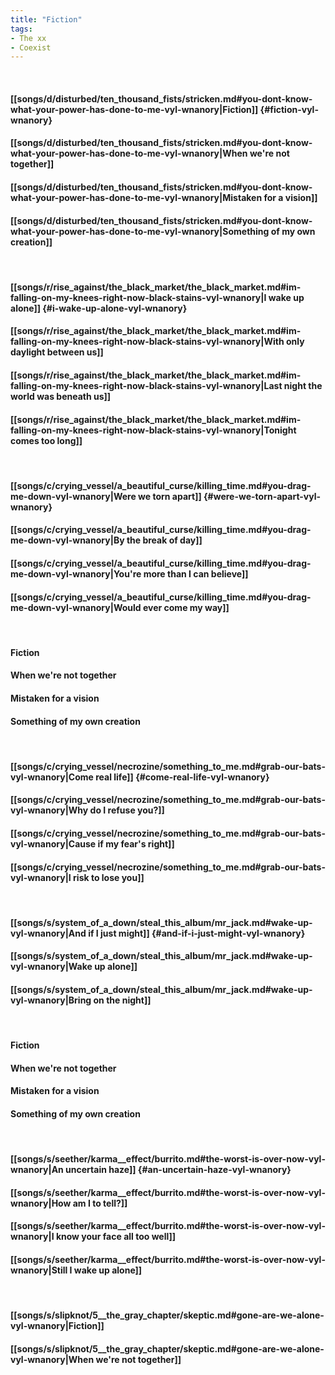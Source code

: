 ```yaml
---
title: "Fiction"
tags:
- The xx
- Coexist
---
```

&nbsp;
#### [[songs/d/disturbed/ten_thousand_fists/stricken.md#you-dont-know-what-your-power-has-done-to-me-vyl-wnanory|Fiction]] {#fiction-vyl-wnanory}
#### [[songs/d/disturbed/ten_thousand_fists/stricken.md#you-dont-know-what-your-power-has-done-to-me-vyl-wnanory|When we're not together]]
#### [[songs/d/disturbed/ten_thousand_fists/stricken.md#you-dont-know-what-your-power-has-done-to-me-vyl-wnanory|Mistaken for a vision]]
#### [[songs/d/disturbed/ten_thousand_fists/stricken.md#you-dont-know-what-your-power-has-done-to-me-vyl-wnanory|Something of my own creation]]
&nbsp;
#### [[songs/r/rise_against/the_black_market/the_black_market.md#im-falling-on-my-knees-right-now-black-stains-vyl-wnanory|I wake up alone]] {#i-wake-up-alone-vyl-wnanory}
#### [[songs/r/rise_against/the_black_market/the_black_market.md#im-falling-on-my-knees-right-now-black-stains-vyl-wnanory|With only daylight between us]]
#### [[songs/r/rise_against/the_black_market/the_black_market.md#im-falling-on-my-knees-right-now-black-stains-vyl-wnanory|Last night the world was beneath us]]
#### [[songs/r/rise_against/the_black_market/the_black_market.md#im-falling-on-my-knees-right-now-black-stains-vyl-wnanory|Tonight comes too long]]
&nbsp;
#### [[songs/c/crying_vessel/a_beautiful_curse/killing_time.md#you-drag-me-down-vyl-wnanory|Were we torn apart]] {#were-we-torn-apart-vyl-wnanory}
#### [[songs/c/crying_vessel/a_beautiful_curse/killing_time.md#you-drag-me-down-vyl-wnanory|By the break of day]]
#### [[songs/c/crying_vessel/a_beautiful_curse/killing_time.md#you-drag-me-down-vyl-wnanory|You're more than I can believe]]
#### [[songs/c/crying_vessel/a_beautiful_curse/killing_time.md#you-drag-me-down-vyl-wnanory|Would ever come my way]]
&nbsp;
#### Fiction
#### When we're not together
#### Mistaken for a vision
#### Something of my own creation
&nbsp;
#### [[songs/c/crying_vessel/necrozine/something_to_me.md#grab-our-bats-vyl-wnanory|Come real life]] {#come-real-life-vyl-wnanory}
#### [[songs/c/crying_vessel/necrozine/something_to_me.md#grab-our-bats-vyl-wnanory|Why do I refuse you?]]
#### [[songs/c/crying_vessel/necrozine/something_to_me.md#grab-our-bats-vyl-wnanory|Cause if my fear's right]]
#### [[songs/c/crying_vessel/necrozine/something_to_me.md#grab-our-bats-vyl-wnanory|I risk to lose you]]
&nbsp;
#### [[songs/s/system_of_a_down/steal_this_album/mr_jack.md#wake-up-vyl-wnanory|And if I just might]] {#and-if-i-just-might-vyl-wnanory}
#### [[songs/s/system_of_a_down/steal_this_album/mr_jack.md#wake-up-vyl-wnanory|Wake up alone]]
#### [[songs/s/system_of_a_down/steal_this_album/mr_jack.md#wake-up-vyl-wnanory|Bring on the night]]
&nbsp;
#### Fiction
#### When we're not together
#### Mistaken for a vision
#### Something of my own creation
&nbsp;
#### [[songs/s/seether/karma__effect/burrito.md#the-worst-is-over-now-vyl-wnanory|An uncertain haze]] {#an-uncertain-haze-vyl-wnanory}
#### [[songs/s/seether/karma__effect/burrito.md#the-worst-is-over-now-vyl-wnanory|How am I to tell?]]
#### [[songs/s/seether/karma__effect/burrito.md#the-worst-is-over-now-vyl-wnanory|I know your face all too well]]
#### [[songs/s/seether/karma__effect/burrito.md#the-worst-is-over-now-vyl-wnanory|Still I wake up alone]]
&nbsp;
#### [[songs/s/slipknot/5__the_gray_chapter/skeptic.md#gone-are-we-alone-vyl-wnanory|Fiction]]
#### [[songs/s/slipknot/5__the_gray_chapter/skeptic.md#gone-are-we-alone-vyl-wnanory|When we're not together]]
